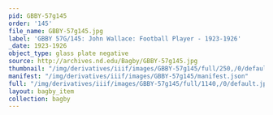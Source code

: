 ```yaml
---
pid: GBBY-57g145
order: '145'
file_name: GBBY-57g145.jpg
label: 'GBBY 57G/145: John Wallace: Football Player - 1923-1926'
_date: 1923-1926
object_type: glass plate negative
source: http://archives.nd.edu/Bagby/GBBY-57g145.jpg
thumbnail: "/img/derivatives/iiif/images/GBBY-57g145/full/250,/0/default.jpg"
manifest: "/img/derivatives/iiif/images/GBBY-57g145/manifest.json"
full: "/img/derivatives/iiif/images/GBBY-57g145/full/1140,/0/default.jpg"
layout: bagby_item
collection: bagby
---
```

